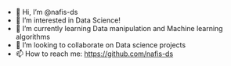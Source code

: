 - 👋 Hi, I’m @nafis-ds
- 👀 I’m interested in Data Science!
- 🌱 I’m currently learning Data manipulation and Machine learning algorithms
- 💞️ I’m looking to collaborate on Data science projects
- 📫 How to reach me: https://github.com/nafis-ds

<!---
nafis-ds/nafis-ds is a ✨ special ✨ repository because its `README.md` (this file) appears on your GitHub profile.
You can click the Preview link to take a look at your changes.
--->
